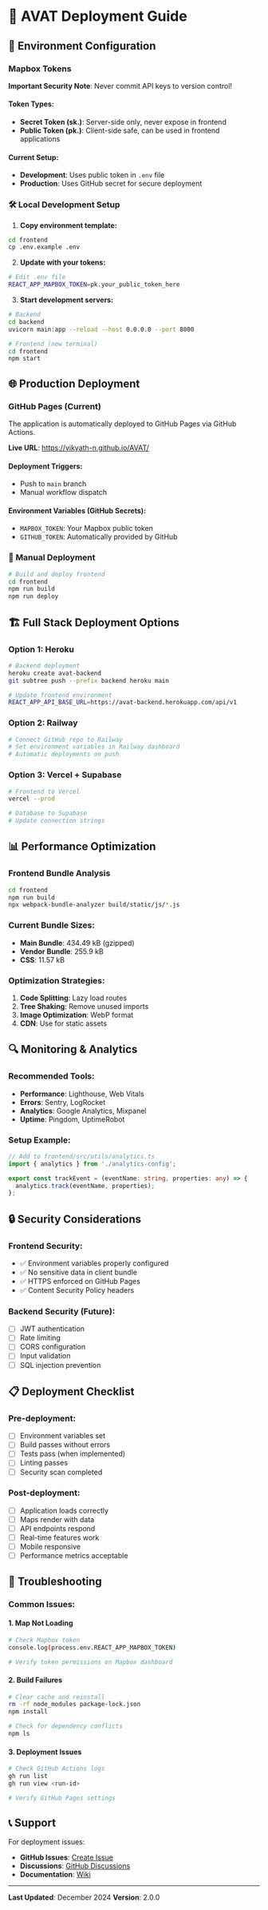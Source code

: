 # 🚀 AVAT Deployment Guide

## 🔐 Environment Configuration

### Mapbox Tokens

**Important Security Note**: Never commit API keys to version control!

#### Token Types:
- **Secret Token (sk.)**: Server-side only, never expose in frontend
- **Public Token (pk.)**: Client-side safe, can be used in frontend applications

#### Current Setup:
- **Development**: Uses public token in `.env` file
- **Production**: Uses GitHub secret for secure deployment

### 🛠️ Local Development Setup

1. **Copy environment template:**
```bash
cd frontend
cp .env.example .env
```

2. **Update with your tokens:**
```bash
# Edit .env file
REACT_APP_MAPBOX_TOKEN=pk.your_public_token_here
```

3. **Start development servers:**
```bash
# Backend
cd backend
uvicorn main:app --reload --host 0.0.0.0 --port 8000

# Frontend (new terminal)
cd frontend
npm start
```

## 🌐 Production Deployment

### GitHub Pages (Current)

The application is automatically deployed to GitHub Pages via GitHub Actions.

**Live URL**: https://vikyath-n.github.io/AVAT/

#### Deployment Triggers:
- Push to `main` branch
- Manual workflow dispatch

#### Environment Variables (GitHub Secrets):
- `MAPBOX_TOKEN`: Your Mapbox public token
- `GITHUB_TOKEN`: Automatically provided by GitHub

### 🔄 Manual Deployment

```bash
# Build and deploy frontend
cd frontend
npm run build
npm run deploy
```

## 🏗️ Full Stack Deployment Options

### Option 1: Heroku
```bash
# Backend deployment
heroku create avat-backend
git subtree push --prefix backend heroku main

# Update frontend environment
REACT_APP_API_BASE_URL=https://avat-backend.herokuapp.com/api/v1
```

### Option 2: Railway
```bash
# Connect GitHub repo to Railway
# Set environment variables in Railway dashboard
# Automatic deployments on push
```

### Option 3: Vercel + Supabase
```bash
# Frontend to Vercel
vercel --prod

# Database to Supabase
# Update connection strings
```

## 📊 Performance Optimization

### Frontend Bundle Analysis
```bash
cd frontend
npm run build
npx webpack-bundle-analyzer build/static/js/*.js
```

### Current Bundle Sizes:
- **Main Bundle**: 434.49 kB (gzipped)
- **Vendor Bundle**: 255.9 kB
- **CSS**: 11.57 kB

### Optimization Strategies:
1. **Code Splitting**: Lazy load routes
2. **Tree Shaking**: Remove unused imports
3. **Image Optimization**: WebP format
4. **CDN**: Use for static assets

## 🔍 Monitoring & Analytics

### Recommended Tools:
- **Performance**: Lighthouse, Web Vitals
- **Errors**: Sentry, LogRocket
- **Analytics**: Google Analytics, Mixpanel
- **Uptime**: Pingdom, UptimeRobot

### Setup Example:
```typescript
// Add to frontend/src/utils/analytics.ts
import { analytics } from './analytics-config';

export const trackEvent = (eventName: string, properties: any) => {
  analytics.track(eventName, properties);
};
```

## 🔒 Security Considerations

### Frontend Security:
- ✅ Environment variables properly configured
- ✅ No sensitive data in client bundle
- ✅ HTTPS enforced on GitHub Pages
- ✅ Content Security Policy headers

### Backend Security (Future):
- [ ] JWT authentication
- [ ] Rate limiting
- [ ] CORS configuration
- [ ] Input validation
- [ ] SQL injection prevention

## 📋 Deployment Checklist

### Pre-deployment:
- [ ] Environment variables set
- [ ] Build passes without errors
- [ ] Tests pass (when implemented)
- [ ] Linting passes
- [ ] Security scan completed

### Post-deployment:
- [ ] Application loads correctly
- [ ] Maps render with data
- [ ] API endpoints respond
- [ ] Real-time features work
- [ ] Mobile responsive
- [ ] Performance metrics acceptable

## 🚨 Troubleshooting

### Common Issues:

#### 1. Map Not Loading
```bash
# Check Mapbox token
console.log(process.env.REACT_APP_MAPBOX_TOKEN)

# Verify token permissions on Mapbox dashboard
```

#### 2. Build Failures
```bash
# Clear cache and reinstall
rm -rf node_modules package-lock.json
npm install

# Check for dependency conflicts
npm ls
```

#### 3. Deployment Issues
```bash
# Check GitHub Actions logs
gh run list
gh run view <run-id>

# Verify GitHub Pages settings
```

## 📞 Support

For deployment issues:
- **GitHub Issues**: [Create Issue](https://github.com/vikyath/AVAT/issues)
- **Discussions**: [GitHub Discussions](https://github.com/vikyath/AVAT/discussions)
- **Documentation**: [Wiki](https://github.com/vikyath/AVAT/wiki)

---

**Last Updated**: December 2024
**Version**: 2.0.0
